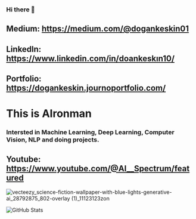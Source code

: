 ### Hi there 👋

## Medium: https://medium.com/@dogankeskin01

## Linkedln: https://www.linkedin.com/in/doankeskın10/

## Portfolio: https://dogankeskin.journoportfolio.com/
# This is AIronman
### Intersted in Machine Learning, Deep Learning, Computer Vision, NLP and doing projects.
## Youtube: https://www.youtube.com/@AI__Spectrum/featured


![vecteezy_science-fiction-wallpaper-with-blue-lights-generative-ai_28792875_802-overlay (1)_11123123zon](https://github.com/DoganK01/DoganK01/assets/98788987/e7b65afe-dd46-4778-bbf1-bb568ec0fb5d)



<!--
**DoganK01/DoganK01** is a ✨ _special_ ✨ repository because its `README.md` (this file) appears on your GitHub profile.

Here are some ideas to get you started:

- 🔭 I’m currently working on ...
- 🌱 I’m currently learning ...
- 👯 I’m looking to collaborate on ...
- 🤔 I’m looking for help with ...
- 💬 Ask me about ...
- 📫 How to reach me: ...
- 😄 Pronouns: ...
- ⚡ Fun fact: ...
-->

![GitHub Stats](https://github-readme-stats.vercel.app/api?username=DoganK01&theme=highcontrast)

